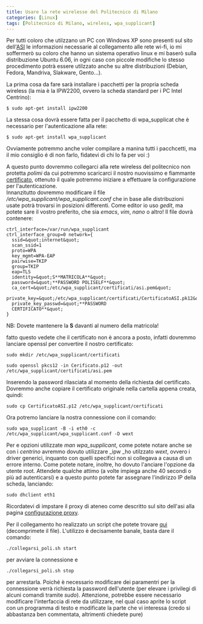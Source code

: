 ```yaml
---
title: Usare la rete wirelesse del Politecnico di Milano
categories: [Linux]
tags: [Politecnico di Milano, wireless, wpa_supplicant]
---
```

Per tutti coloro che utilzzano un PC con Windows XP sono presenti sul sito dell'<a href="http://www.asi.polimi.it/rete/wifi/istruzioni.html">ASI</a> le informazioni necessarie al collegamento alle rete wi-fi, io mi soffermer&ograve; su coloro che hanno un sistema operativo linux e mi baser&ograve; sulla distribuzione Ubuntu 6.06, in ogni caso con piccole modifiche lo stesso procedimento potr&agrave; essere utilzzato anche su altre distribuzioni (Debian, Fedora, Mandriva, Slakware, Gento...). 
<!--break-->
La prima cosa da fare sar&agrave; installare i pacchetti per la propria scheda wireless (la mia &egrave; la IPW2200, ovvero la scheda standard per i PC Intel Centrino): 

~~~language-php
$ sudo apt-get install ipw2200
~~~


La stessa cosa dovr&agrave; essere fatta per il pacchetto di wpa_supplicat che &egrave; necessario per l'autenticazione alla rete:

~~~language-php
$ sudo apt-get install wpa_supplicant
~~~
  

Ovviamente potremmo anche voler compilare a manina tutti i pacchcetti, ma il mio consiglio &eacute; di non farlo, fidatevi di chi lo fa per voi :)

A questo punto dovremmo collegarci alla rete wireless del politecnico non protetta _polimi_ da cui potremmo scaricarci il nostro nuovissimo e fiammante <a href="https://www.asi.polimi.it/rete/wifi/richiesta_certificato.html">certificato</a>, ottenuto il quale potremmo iniziare a effettuare la configurazione per l'autenticazione.  
Innanzitutto dovremmo modificare il file _/etc/wpa_supplicant/wpa_supplicant.conf_ che in base alle distribuzioni usate potr&agrave; trovarsi in posizioni differenti. Come editor io uso _gedit_, ma potete sare il vostro preferito, che sia _emacs_, _vim_, _nano_ o altro!
Il file dovr&agrave; contenere:

~~~language-php
ctrl_interface=/var/run/wpa_supplicant 
ctrl_interface_group=0 network={
  ssid=&quot;internet&quot;
  scan_ssid=1
  proto=WPA
  key_mgmt=WPA-EAP
  pairwise=TKIP
  group=TKIP
  eap=TLS
  identity=&quot;S**MATRICOLA**&quot;   
  password=&quot;**PASSWORD POLISELF**&quot;    
  ca_cert=&quot;/etc/wpa_supplicant/certificati/asi.pem&quot; 
  private_key=&quot;/etc/wpa_supplicant/certificati/CertificatoASI.pk12&quot;    
  private_key_passwd=&quot;**PASSWORD  
  CERTIFICATO**&quot;       
}
~~~


NB: Dovete mantenere la **S** davanti al numero della matricola!

fatto questo vedete che il certificato non &egrave; ancora a posto, infatti dovremmo lanciare openssl per convertire il nostro certificato:

~~~language-php
sudo mkdir /etc/wpa_supplicant/certificati
~~~

~~~language-php
sudo openssl pkcs12 -in Cerificato.p12 -out /etc/wpa_supplicant/certificati/asi.pem
~~~


Inserendo la password rilasciata al momento della richiesta del certificato. Dovremmo anche copiare il certificato originale nella cartella appena creata, quindi: 

~~~language-php
sudo cp CertificatoASI.p12 /etc/wpa_supplicant/certificati
~~~


Ora potremo lanciare la nostra connessione con il comando:

~~~language-php
sudo wpa_supplicant -B -i eth0 -c /etc/wpa_supplicant/wpa_supplicant.conf -D wext
~~~


Per e opzioni utilizzate _man wpa_supplicant_, come potete notare anche se con i _centrino_ avremmo dovuto utilizzare _ipw _ho utilzzato _wext_, ovvero i driver generici, inquanto con quelli specifici non si collegava a causa di un errore interno. Come potete notare, inoltre, ho dovuto l'anciare l'opzione da utente root.
Attendete qualche attimo (a volte impiega anche 40 secondi o pi&ugrave; ad autenticarsi) e a questo punto potete far assegnare l'indirizzo IP della scheda, lanciando:

~~~language-php
sudo dhclient eth1
~~~


Ricordatevi di impstare il proxy di ateneo come descritto sul sito dell'asi alla pagina <a href="http://www.asi.polimi.it/rete/proxy/configurazione.html">configurazione proxy</a>.

Per il collegamento ho realizzato un script che potete trovare <a href="/files/4/collegarsi_poli.zip">qui</a> (decomprimete il file).
L'utilizzo &egrave; decisamente banale, basta dare il comando:
~~~language-php
./collegarsi_poli.sh start
~~~

per avviare la connessione e 
~~~language-php
./collegarsi_poli.sh stop
~~~

per arrestarla.
Poich&eacute; &egrave; necessario modificare dei paramentri per la connessione verr&agrave; richiesta la password dell'utente (per elevare i privilegi di alcuni comandi tramite _sudo_).
Attenzione, potrebbe essere necessario modificare l'interfaccia di rete da utilizzare, nel qual caso aprite lo script con un programma di testo e modificate la parte che vi interessa (credo si abbastanza ben commentata, altrimenti chiedete pure)